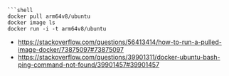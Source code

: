 ```
```shell
docker pull arm64v8/ubuntu
docker image ls
docker run -i -t arm64v8/ubuntu
```

- <https://stackoverflow.com/questions/56413414/how-to-run-a-pulled-image-docker/73875097#73875097>
- <https://stackoverflow.com/questions/39901311/docker-ubuntu-bash-ping-command-not-found/39901457#39901457>
